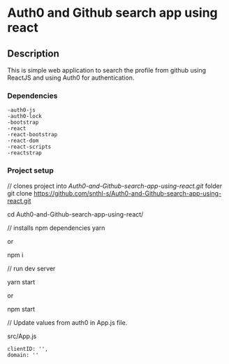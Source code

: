 # Auth0 and Github search app using react

## Description

This is simple web application to search the profile from github using ReactJS and using Auth0 for authentication.

### Dependencies
  
    -auth0-js
    -auth0-lock
    -bootstrap
    -react
    -react-bootstrap
    -react-dom
    -react-scripts
    -reactstrap
  
### Project setup
// clones project into *Auth0-and-Github-search-app-using-react.git* folder
git clone https://github.com/snthl-s/Auth0-and-Github-search-app-using-react.git

cd Auth0-and-Github-search-app-using-react/

// installs npm dependencies
yarn

or 

npm i

// run dev server

yarn start

or

npm start


// Update values from auth0 in App.js file.

src/App.js
```
clientID: '',
domain: ''
```
